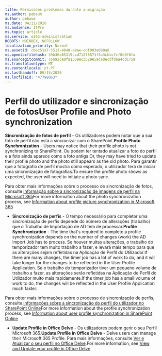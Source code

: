 ```yaml
---
title: Permissões problemas durante a migração
ms.author: pebaum
author: pebaum
ms.date: 04/21/2020
ms.audience: ITPro
ms.topic: article
ms.service: o365-administration
ROBOTS: NOINDEX, NOFOLLOW
localization_priority: Normal
ms.assetid: cbec51a7-5513-4848-a9ae-cdf993e000a8
ms.openlocfilehash: 39b36a85319ccd71278571f3a3cbbc7cf0b9f0fa
ms.sourcegitcommit: c6692ce0fa1358ec3529e59ca0ecdfdea4cdc759
ms.translationtype: MT
ms.contentlocale: pt-PT
ms.lasthandoff: 09/15/2020
ms.locfileid: "47798063"
---
```

# <a name="user-profile-and-photo-synchronization"></a><span data-ttu-id="00d89-102">Perfil do utilizador e sincronização de fotos</span><span class="sxs-lookup"><span data-stu-id="00d89-102">User Profile and Photo synchronization</span></span>

 <span data-ttu-id="00d89-103">**Sincronização de fotos de perfil** - Os utilizadores podem notar que a sua foto de perfil não está a sincronizar com o SharePoint.</span><span class="sxs-lookup"><span data-stu-id="00d89-103">**Profile Photo Synchronization** - Users may notice that their profile photo is not synchronizing to SharePoint.</span></span> <span data-ttu-id="00d89-104">Ou podem ter tentado atualizar a foto do perfil e a foto ainda aparece como a foto antiga.</span><span class="sxs-lookup"><span data-stu-id="00d89-104">Or, they may have tried to update their profile photo and the photo still appears as the old photo.</span></span> <span data-ttu-id="00d89-105">Para garantir que a fotografia de perfil mostra como esperado, o utilizador terá de iniciar uma sincronização de fotografias.</span><span class="sxs-lookup"><span data-stu-id="00d89-105">To ensure the profile photo shows as expected, the user will need to initiate a photo sync.</span></span> 
  
<span data-ttu-id="00d89-106">Para obter mais informações sobre o processo de sincronização de fotos, consulte [informação sobre a sincronização de imagens de perfil na Microsoft 365](https://go.microsoft.com/fwlink/?linkid=2022634)</span><span class="sxs-lookup"><span data-stu-id="00d89-106">For more information about the photo synchronization process, see [Information about profile picture synchronization in Microsoft 365](https://go.microsoft.com/fwlink/?linkid=2022634)</span></span>
  
- <span data-ttu-id="00d89-107">**Sincronização de perfis** - O tempo necessário para completar uma sincronização de perfis depende do número de alterações (trabalho) que o Trabalho de Importação de AD tem de processar.</span><span class="sxs-lookup"><span data-stu-id="00d89-107">**Profile Synchronization** - The time that's required to complete a profile synchronization depends on the number of changes (work) the AD Import Job has to process.</span></span> <span data-ttu-id="00d89-108">Se houver muitas alterações, o trabalho do temporizador tem muito trabalho a fazer, e levará mais tempo para que as alterações sejam refletidas na Aplicação de Perfil do Utilizador.</span><span class="sxs-lookup"><span data-stu-id="00d89-108">If there are many changes, the timer job has a lot of work to do, and it will take longer for the changes to be reflected in the User Profile Application.</span></span> <span data-ttu-id="00d89-109">Se o trabalho do temporizador tiver um pequeno volume de trabalho a fazer, as alterações serão refletidas na Aplicação de Perfil do Utilizador muito mais rapidamente.</span><span class="sxs-lookup"><span data-stu-id="00d89-109">If the timer job has a small volume of work to do, the changes will be reflected in the User Profile Application much faster.</span></span> 
  
<span data-ttu-id="00d89-110">Para obter mais informações sobre o processo de sincronização de perfis, consulte [informações sobre a sincronização do perfil do utilizador no SharePoint Online](https://go.microsoft.com/fwlink/?linkid=2022639)</span><span class="sxs-lookup"><span data-stu-id="00d89-110">For more information about the profile synchronization process, see [Information about user profile synchronization in SharePoint Online](https://go.microsoft.com/fwlink/?linkid=2022639)</span></span>
    
- <span data-ttu-id="00d89-111">**Update Profile in Office Delve** - Os utilizadores podem gerir o seu Perfil Microsoft 365.</span><span class="sxs-lookup"><span data-stu-id="00d89-111">**Update Profile in Office Delve** - Delve users can manage their Microsoft 365 Profile.</span></span> <span data-ttu-id="00d89-112">Para mais informações, consulte [Ver e Atualizar o seu perfil no Office Delve](https://support.office.com/article/View-and-update-your-profile-in-Office-Delve-4e84343b-eedf-45a1-aeb9-8627ccca14ba).</span><span class="sxs-lookup"><span data-stu-id="00d89-112">For more information, see [View and Update your profile in Office Delve](https://support.office.com/article/View-and-update-your-profile-in-Office-Delve-4e84343b-eedf-45a1-aeb9-8627ccca14ba).</span></span>
    

